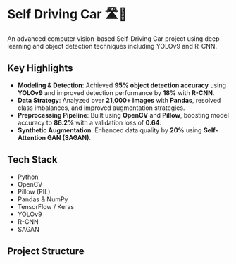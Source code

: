 # Self Driving Car 🛣🚗

An advanced computer vision-based Self-Driving Car project using deep learning and object detection techniques including YOLOv9 and R-CNN.

##  Key Highlights

-  **Modeling & Detection**: Achieved **95% object detection accuracy** using **YOLOv9** and improved detection performance by **18%** with **R-CNN**.
-  **Data Strategy**: Analyzed over **21,000+ images** with **Pandas**, resolved class imbalances, and improved augmentation strategies.
-  **Preprocessing Pipeline**: Built using **OpenCV** and **Pillow**, boosting model accuracy to **86.2%** with a validation loss of **0.64**.
-  **Synthetic Augmentation**: Enhanced data quality by **20%** using **Self-Attention GAN (SAGAN)**.

##  Tech Stack

- Python
- OpenCV
- Pillow (PIL)
- Pandas & NumPy
- TensorFlow / Keras
- YOLOv9
- R-CNN
- SAGAN

##  Project Structure
